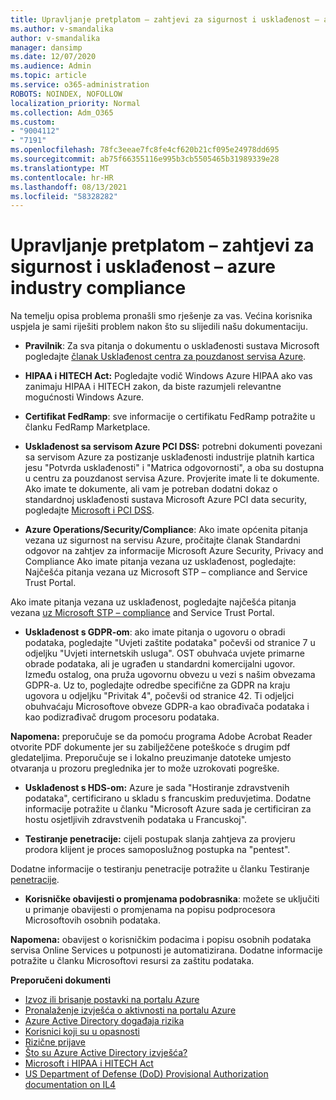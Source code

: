 ```yaml
---
title: Upravljanje pretplatom – zahtjevi za sigurnost i usklađenost – azure industry compliance
ms.author: v-smandalika
author: v-smandalika
manager: dansimp
ms.date: 12/07/2020
ms.audience: Admin
ms.topic: article
ms.service: o365-administration
ROBOTS: NOINDEX, NOFOLLOW
localization_priority: Normal
ms.collection: Adm_O365
ms.custom:
- "9004112"
- "7191"
ms.openlocfilehash: 78fc3eeae7fc8fe4cf620b21cf095e24978dd695
ms.sourcegitcommit: ab75f66355116e995b3cb5505465b31989339e28
ms.translationtype: MT
ms.contentlocale: hr-HR
ms.lasthandoff: 08/13/2021
ms.locfileid: "58328282"
---
```

# <a name="subscription-management---security-and-compliance-requests---azure-industry-compliance-accreditation"></a>Upravljanje pretplatom – zahtjevi za sigurnost i usklađenost – azure industry compliance

Na temelju opisa problema pronašli smo rješenje za vas. Većina korisnika uspjela je sami riješiti problem nakon što su slijedili našu dokumentaciju.

- **Pravilnik**: Za sva pitanja o dokumentu o usklađenosti sustava Microsoft pogledajte [članak Usklađenost centra za pouzdanost servisa Azure](https://docs.microsoft.com/compliance/regulatory/offering-SOC).

- **HIPAA i HITECH Act:** Pogledajte vodič Windows Azure HIPAA ako vas zanimaju HIPAA i HITECH zakon, da biste razumjeli relevantne mogućnosti Windows Azure.

- **Certifikat FedRamp**: sve informacije o certifikatu FedRamp potražite u članku FedRamp Marketplace.

- **Usklađenost sa servisom Azure PCI DSS:** potrebni dokumenti povezani sa servisom Azure za postizanje usklađenosti industrije platnih kartica jesu "Potvrda usklađenosti" i "Matrica odgovornosti", a oba su dostupna u centru za pouzdanost servisa Azure. Provjerite imate li te dokumente. Ako imate te dokumente, ali vam je potreban dodatni dokaz o standardnoj usklađenosti sustava Microsoft Azure PCI data security, pogledajte [Microsoft i PCI DSS](https://docs.microsoft.com/compliance/regulatory/offering-PCI-DSS).

- **Azure Operations/Security/Compliance**: Ako imate općenita pitanja vezana uz sigurnost na servisu Azure, pročitajte članak Standardni odgovor na zahtjev za informacije Microsoft Azure Security, Privacy and Compliance Ako imate pitanja vezana uz usklađenost, pogledajte: Najčešća pitanja vezana uz Microsoft STP – compliance and Service Trust Portal.

Ako imate pitanja vezana uz usklađenost, pogledajte najčešća pitanja vezana [uz Microsoft STP – compliance](https://www.microsoft.com/trust-center/compliance/compliance-overview) and Service Trust Portal.

- **Usklađenost s GDPR-om**: ako imate pitanja o ugovoru o obradi podataka, pogledajte "Uvjeti zaštite podataka" počevši od stranice 7 u odjeljku "Uvjeti internetskih usluga". OST obuhvaća uvjete primarne obrade podataka, ali je ugrađen u standardni komercijalni ugovor. Između ostalog, ona pruža ugovornu obvezu u vezi s našim obvezama GDPR-a. Uz to, pogledajte odredbe specifične za GDPR na kraju ugovora u odjeljku "Privitak 4", počevši od stranice 42. Ti odjeljci obuhvaćaju Microsoftove obveze GDPR-a kao obrađivača podataka i kao podizrađivač drugom procesoru podataka.

**Napomena:** preporučuje se da pomoću programa Adobe Acrobat Reader otvorite PDF dokumente jer su zabilježčene poteškoće s drugim pdf gledateljima. Preporučuje se i lokalno preuzimanje datoteke umjesto otvaranja u prozoru preglednika jer to može uzrokovati pogreške.

- **Usklađenost s HDS-om:** Azure je sada "Hostiranje zdravstvenih podataka", certificirano u skladu s francuskim preduvjetima. Dodatne informacije potražite u članku "Microsoft Azure sada je certificiran za hostu osjetljivih zdravstvenih podataka u Francuskoj".

- **Testiranje penetracije:** cijeli postupak slanja zahtjeva za provjeru prodora klijent je proces samoposlužnog postupka na "pentest".

Dodatne informacije o testiranju penetracije potražite u članku Testiranje [penetracije](https://docs.microsoft.com/azure/security/fundamentals/pen-testing).

- **Korisničke obavijesti o promjenama podobrasnika**: možete se uključiti u primanje obavijesti o promjenama na popisu podprocesora Microsoftovih osobnih podataka.

**Napomena:** obavijest o korisničkim podacima i popisu osobnih podataka servisa Online Services u potpunosti je automatizirana. Dodatne informacije potražite u članku Microsoftovi resursi za zaštitu podataka.

**Preporučeni dokumenti**

- [Izvoz ili brisanje postavki na portalu Azure](https://docs.microsoft.com/azure/azure-portal/set-preferences)
- [Pronalaženje izvješća o aktivnosti na portalu Azure](https://docs.microsoft.com/azure/active-directory/reports-monitoring/howto-find-activity-reports)
- [Azure Active Directory događaja rizika](https://docs.microsoft.com/azure/active-directory/identity-protection/overview-identity-protection)
- [Korisnici koji su u opasnosti](https://docs.microsoft.com/azure/active-directory/identity-protection/overview-identity-protection)
- [Rizične prijave](https://docs.microsoft.com/azure/active-directory/identity-protection/overview-identity-protection)
- [Što su Azure Active Directory izvješća?](https://docs.microsoft.com/azure/active-directory/reports-monitoring/overview-reports)
- [Microsoft i HIPAA i HITECH Act](https://docs.microsoft.com/compliance/regulatory/offering-hipaa-hitech)
- [US Department of Defense (DoD) Provisional Authorization documentation on IL4](https://docs.microsoft.com/compliance/regulatory/offering-DoD-DISA-L2-L4-L5)













